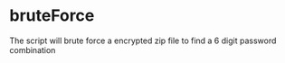 # bruteForce
The script will brute force a encrypted zip file to find a 6 digit password combination
